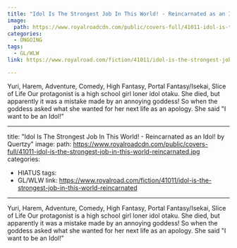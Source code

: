 ```yaml
---
title: "Idol Is The Strongest Job In This World! - Reincarnated as an Idol! by Quertzy"
image:
  path: https://www.royalroadcdn.com/public/covers-full/41011-idol-is-the-strongest-job-in-this-world-reincarnated.jpg
categories:
  - ONGOING
tags:
  - GL/WLW
link: https://www.royalroad.com/fiction/41011/idol-is-the-strongest-job-in-this-world-reincarnated

---
```

Yuri, Harem, Adventure, Comedy, High Fantasy, Portal Fantasy/Isekai, Slice of Life
Our protagonist is a high school girl loner idol otaku. She died, but apparently it was a mistake made by an annoying goddess! So when the goddess asked what she wanted for her next life as an apology. She said "I want to be an Idol!"

---
title: "Idol Is The Strongest Job In This World! - Reincarnated as an Idol! by Quertzy"
image:
  path: https://www.royalroadcdn.com/public/covers-full/41011-idol-is-the-strongest-job-in-this-world-reincarnated.jpg
categories:
  - HIATUS
tags:
  - GL/WLW
link: https://www.royalroad.com/fiction/41011/idol-is-the-strongest-job-in-this-world-reincarnated

---
Yuri, Harem, Adventure, Comedy, High Fantasy, Portal Fantasy/Isekai, Slice of Life
Our protagonist is a high school girl loner idol otaku. She died, but apparently it was a mistake made by an annoying goddess! So when the goddess asked what she wanted for her next life as an apology. She said "I want to be an Idol!"

